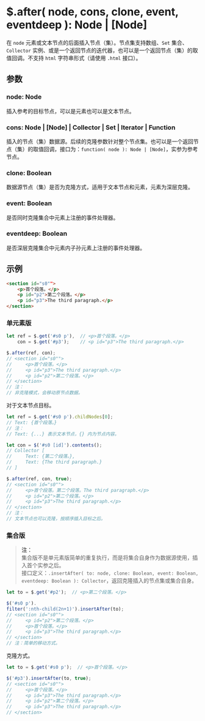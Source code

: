 # $.after( node, cons, clone, event, eventdeep ): Node | [Node]

在 `node` 元素或文本节点的后面插入节点（集）。节点集支持数组、`Set` 集合、`Collector` 实例、或是一个返回节点的迭代器，也可以是一个返回节点（集）的取值回调。不支持 `html` 字符串形式（请使用 `.html` 接口）。


## 参数

### node: Node

插入参考的目标节点，可以是元素也可以是文本节点。


### cons: Node | [Node] | Collector | Set | Iterator | Function

插入的节点（集）数据源。后续的克隆参数针对整个节点集。也可以是一个返回节点（集）的取值回调，接口为：`function( node ): Node | [Node]`，实参为参考节点。


### clone: Boolean

数据源节点（集）是否为克隆方式，适用于文本节点和元素，元素为深层克隆。


### event: Boolean

是否同时克隆集合中元素上注册的事件处理器。


### eventdeep: Boolean

是否深层克隆集合中元素内子孙元素上注册的事件处理器。


## 示例

```html
<section id="s0"">
    <p>首个段落。</p>
    <p id="p2">第二个段落。</p>
    <p id="p3">The third paragraph.</p>
</section>
```


### 单元素版

```js
let ref = $.get('#s0 p'),  // <p>首个段落。</p>
    con = $.get('#p3');    // <p id="p3">The third paragraph.</p>

$.after(ref, con);
// <section id="s0"">
//     <p>首个段落。</p>
//     <p id="p3">The third paragraph.</p>
//     <p id="p2">第二个段落。</p>
// </section>
// 注：
// 非克隆模式，会移动原节点数据。
```

对于文本节点目标。

```js
let ref = $.get('#s0 p').childNodes[0];
// Text: {首个段落。}
// 注：
// Text: {...} 表示文本节点，{} 内为节点内容。

let con = $('#s0 [id]').contents();
// Collector [
//     Text: {第二个段落。},
//     Text: {The third paragraph.}
// ]

$.after(ref, con, true);
// <section id="s0"">
//     <p>首个段落。第二个段落。The third paragraph.</p>
//     <p id="p2">第二个段落。</p>
//     <p id="p3">The third paragraph.</p>
// </section>
// 注：
// 文本节点也可以克隆，按顺序插入目标之后。
```


### 集合版

> **注：**<br>
> 集合版不是单元素版简单的重复执行，而是将集合自身作为数据源使用，插入首个实参之后。<br>
> 接口定义：`.insertAfter( to: node, clone: Boolean, event: Boolean, eventdeep: Boolean ): Collector`，返回克隆插入的节点集或集合自身。<br>

```js
let to = $.get('#p2');  // <p>第二个段落。</p>

$('#s0 p').
filter(':nth-child(2n+1)').insertAfter(to);
// <section id="s0"">
//     <p id="p2">第二个段落。</p>
//     <p>首个段落。</p>
//     <p id="p3">The third paragraph.</p>
// </section>
// 注：简单的移动方式。
```

克隆方式。

```js
let to = $.get('#s0 p');  // <p>首个段落。</p>

$('#p3').insertAfter(to, true);
// <section id="s0"">
//     <p>首个段落。</p>
//     <p id="p3">The third paragraph.</p>
//     <p id="p2">第二个段落。</p>
//     <p id="p3">The third paragraph.</p>
// </section>
```
